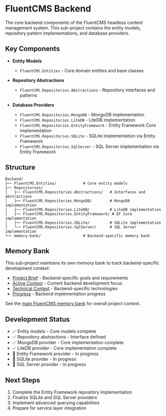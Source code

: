 # FluentCMS Backend

The core backend components of the FluentCMS headless content management system. This sub-project contains the entity models, repository pattern implementations, and database providers.

## Key Components

- **Entity Models**
  - `FluentCMS.Entities` - Core domain entities and base classes

- **Repository Abstractions**
  - `FluentCMS.Repositories.Abstractions` - Repository interfaces and patterns

- **Database Providers**
  - `FluentCMS.Repositories.MongoDB` - MongoDB implementation
  - `FluentCMS.Repositories.LiteDB` - LiteDB implementation
  - `FluentCMS.Repositories.EntityFramework` - Entity Framework Core implementation
  - `FluentCMS.Repositories.SQLite` - SQLite implementation via Entity Framework
  - `FluentCMS.Repositories.SqlServer` - SQL Server implementation via Entity Framework

## Structure

```
Backend/
├── FluentCMS.Entities/            # Core entity models
├── Repositories/
│   ├── FluentCMS.Repositories.Abstractions/   # Interfaces and abstractions
│   ├── FluentCMS.Repositories.MongoDB/        # MongoDB implementation
│   ├── FluentCMS.Repositories.LiteDB/         # LiteDB implementation
│   ├── FluentCMS.Repositories.EntityFramework/ # EF Core implementation
│   ├── FluentCMS.Repositories.SQLite/         # SQLite implementation
│   └── FluentCMS.Repositories.SqlServer/      # SQL Server implementation
└── memory-bank/                   # Backend-specific memory bank
```

## Memory Bank

This sub-project maintains its own memory bank to track backend-specific development context:

- [Project Brief](./memory-bank/projectbrief.md) - Backend-specific goals and requirements
- [Active Context](./memory-bank/activeContext.md) - Current backend development focus
- [Technical Context](./memory-bank/techContext.md) - Backend-specific technologies
- [Progress](./memory-bank/progress.md) - Backend implementation progress

See the [main FluentCMS memory bank](../../memory-bank/) for overall project context.

## Development Status

- ✅ Entity models - Core models complete
- ✅ Repository abstractions - Interface defined
- ✅ MongoDB provider - Core implementation complete
- ✅ LiteDB provider - Core implementation complete
- 🚧 Entity Framework provider - In progress
- 🚧 SQLite provider - In progress
- 🚧 SQL Server provider - In progress

## Next Steps

1. Complete the Entity Framework repository implementation
2. Finalize SQLite and SQL Server providers
3. Implement advanced querying capabilities
4. Prepare for service layer integration
